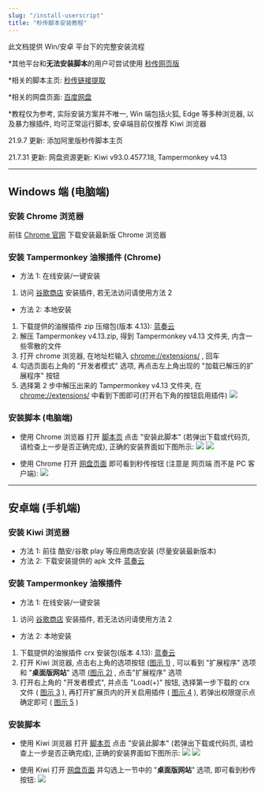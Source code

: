 ```yaml
---
slug: "/install-userscript"
title: "秒传脚本安装教程"
---
```


此文档提供 Win/安卓 平台下的完整安装流程

\*其他平台和**无法安装脚本**的用户可尝试使用 [秒传网页版](https://rapidacg.gmgard.moe/)

\*相关的脚本主页: [秒传链接提取](https://greasyfork.org/zh-CN/scripts/424574)

\*相关的网盘页面: [百度网盘](https://pan.baidu.com/)

\*教程仅为参考, 实际安装方案并不唯一, Win 端包括火狐, Edge 等多种浏览器, 以及暴力猴插件, 均可正常运行脚本, 安卓端目前仅推荐 Kiwi 浏览器

21.9.7 更新: 添加阿里版秒传脚本主页

21.7.31 更新: 网盘资源更新: Kiwi v93.0.4577.18, Tampermonkey v4.13

---

## Windows 端 (电脑端)

### 安装 Chrome 浏览器

前往 [Chrome 官网](https://www.google.cn/chrome/) 下载安装最新版 Chrome 浏览器

### 安装 Tampermonkey 油猴插件 (Chrome)

- 方法 1: 在线安装/一键安装

1. 访问 [谷歌商店](https://chrome.google.com/webstore/detail/tampermonkey/dhdgffkkebhmkfjojejmpbldmpobfkfo) 安装插件, 若无法访问请使用方法 2

- 方法 2: 本地安装

1. 下载提供的油猴插件 zip 压缩包(版本 4.13): [蓝奏云](https://wwe.lanzoui.com/iEWrfs3542h)
2. 解压 Tampermonkey v4.13.zip, 得到 Tampermonkey v4.13 文件夹, 内含一些零散的文件
3. 打开 chrome 浏览器, 在地址栏输入 [chrome://extensions/](chrome://extensions/) , 回车
4. 勾选页面右上角的 "开发者模式" 选项, 再点击左上角出现的 "加载已解压的扩展程序" 按钮
5. 选择第 2 步中解压出来的 Tampermonkey v4.13 文件夹, 在 [chrome://extensions/](chrome://extensions/) 中看到下图即可(打开右下角的按钮启用插件)
![](https://pic.rmb.bdstatic.com/bjh/4b859cd6cae0b457e27dd02cd8b0ca24.png)

### 安装脚本 (电脑端)

- 使用 Chrome 浏览器 打开 [脚本页](https://greasyfork.org/zh-CN/scripts/424574) 点击 "安装此脚本" (若弹出下载或代码页, 请检查上一步是否正确完成), 正确的安装界面如下图所示:
![](https://pic.rmb.bdstatic.com/bjh/a6f3f140754b8e8bdeaae39992749d1e.png)
![](https://pic.rmb.bdstatic.com/bjh/9d3d54e9dbcdb5ce9db25a9d8ee12dfe.jpeg)

- 使用 Chrome 打开 [网盘页面](https://pan.baidu.com/) 即可看到秒传按钮 (注意是 网页端 而不是 PC 客户端):
![](https://pic.rmb.bdstatic.com/bjh/704272d27270ec953117e72bbc64ee6b.png)

---

## 安卓端 (手机端)

### 安装 Kiwi 浏览器

- 方法 1: 前往 酷安/谷歌 play 等应用商店安装 (尽量安装最新版本)
- 方法 2: 下载安装提供的 apk 文件 [蓝奏云](https://wwe.lanzoui.com/ilaSts35jwh)

### 安装 Tampermonkey 油猴插件

- 方法 1: 在线安装/一键安装

1. 访问 [谷歌商店](https://chrome.google.com/webstore/detail/tampermonkey/dhdgffkkebhmkfjojejmpbldmpobfkfo) 安装插件, 若无法访问请使用方法 2

- 方法 2: 本地安装

1. 下载提供的油猴插件 crx 安装包(版本 4.13): [蓝奏云](https://wwe.lanzoui.com/iWtyfs3541g)
2. 打开 Kiwi 浏览器, 点击右上角的选项按钮 [(图示 1)](https://pic.rmb.bdstatic.com/bjh/3cae4fb32add8b72e8b560e8f015c941.jpeg) , 可以看到 "扩展程序" 选项和 "**桌面版网站**" 选项 [(图示 2)](https://pic.rmb.bdstatic.com/bjh/0d2710ac7721100eba72b34d519204ac.jpeg) , 点击"扩展程序" 选项
3. 打开右上角的 "开发者模式", 并点击 "Load(+)" 按钮, 选择第一步下载的 crx 文件 ( [图示 3](https://pic.rmb.bdstatic.com/bjh/a0d1c2edd2c8dd7bdf7da1c110768262.jpeg) ), 再打开扩展页内的开关启用插件 ( [图示 4](https://pic.rmb.bdstatic.com/bjh/a27dc6a338dc75b77571a34a2204d69b.jpeg) ), 若弹出权限提示点确定即可 ( [图示 5](https://pic.rmb.bdstatic.com/bjh/9ea9dacc5eafb7b0b44b8a9faf9b5215.jpeg) )

### 安装脚本

- 使用 Kiwi 浏览器 打开 [脚本页](https://greasyfork.org/zh-CN/scripts/424574) 点击 "安装此脚本" (若弹出下载或代码页, 请检查上一步是否正确完成), 正确的安装界面如下图所示:
![](https://pic.rmb.bdstatic.com/bjh/a6f3f140754b8e8bdeaae39992749d1e.png)
![](https://pic.rmb.bdstatic.com/bjh/9d3d54e9dbcdb5ce9db25a9d8ee12dfe.jpeg)

- 使用 Kiwi 打开 [网盘页面](https://pan.baidu.com/) 并勾选上一节中的 "**桌面版网站**" 选项, 即可看到秒传按钮:
![](https://pic.rmb.bdstatic.com/bjh/b18224dd795530b56f44b1bac7b4d0ec.jpeg)
